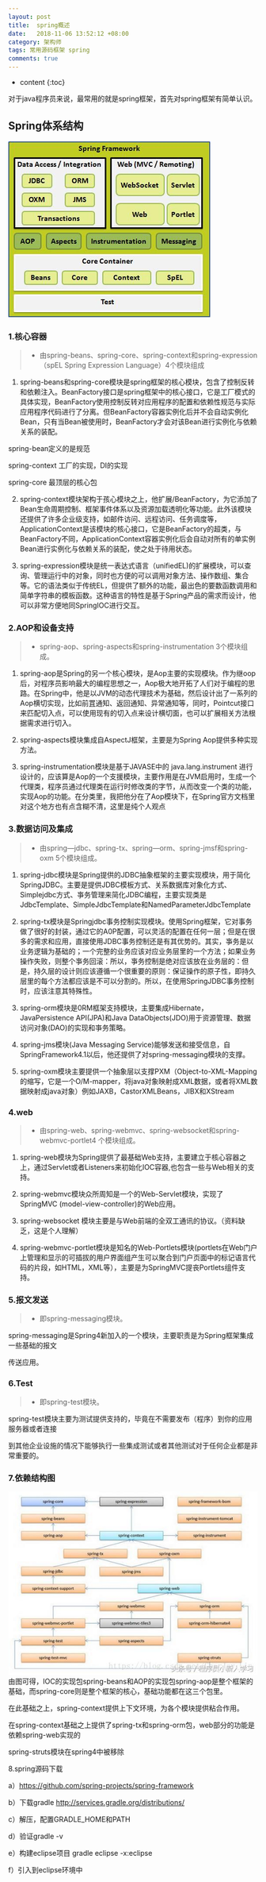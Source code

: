 ```yaml
---
layout: post
title:  spring概述
date:   2018-11-06 13:52:12 +08:00
category: 架构师
tags: 常用源码框架 spring
comments: true
---
```


* content
{:toc}

对于java程序员来说，最常用的就是spring框架，首先对spring框架有简单认识。





## Spring体系结构

![架构图](https://raw.githubusercontent.com/qiuyadongsite/qiuyadongsite.github.io/master/_posts/images/common-frame-1.jpg)


### 1.核心容器

>* 由spring-beans、spring-core、spring-context和spring-expression（spEL Spring Expression Language）4个模块组成

1. spring-beans和spring-core模块是spring框架的核心模块，包含了控制反转和依赖注入。BeanFactory接口是spring框架中的核心接口，它是工厂模式的具体实现，BeanFactory使用控制反转对应用程序的配置和依赖性规范与实际应用程序代码进行了分离。但BeanFactory容器实例化后并不会自动实例化Bean，只有当Bean被使用时，BeanFactory才会对该Bean进行实例化与依赖关系的装配。

spring-bean定义的是规范

spring-context 工厂的实现，DI的实现

spring-core 最顶层的核心包

2. spring-context模块架构于孩心模块之上，他扩展/BeanFactory，为它添加了Bean生命周期控制、框架事件体系以及资源加载透明化等功能。此外该模块还提供了许多企业级支持，如邮件访问、远程访问、任务调度等，ApplicationContext是该模块的核心接口，它是BeanFactory的超类，与BeanFactory不同，ApplicationContext容器实例化后会自动对所有的单实例Bean进行实例化与依赖关系的装配，使之处于待用状态。

3. spring-expression模块是统一表达式语言（unifiedEL)的扩展模块，可以查询、管理运行中的对象，同时也方便的可以调用对象方法、操作数组、集合等。它的语法类似于传统EL，但提供了额外的功能，最出色的要数函数调用和简单字符串的模板函数。这种语言的特性是基于Spring产品的需求而设计，他可以非常方便地同SpringIOC进行交互。

### 2.AOP和设备支持

>* spring-aop、spring-aspects和spring-instrumentation 3个模块组成。

1. spring-aop是Spring的另一个核心模块，是Aop主要的实现模块。作为继oop后，对程序员影响最大的编程思想之一，Aop极大地开拓了人们对于编程的思路。在Spring中，他是以JVM的动态代理技术为基础，然后设计出了一系列的Aop横切实现，比如前罝通知、返回通知、异常通知等，同时，Pointcut接口来匹配切入点，可以使用现有的切入点来设计横切面，也可以扩展相关方法根据需求进行切入。

2. spring-aspects模块集成自AspectJ框架，主要是为Spring Aop提供多种实现方法。

3. spring-instrumentation模块是基于JAVASE中的 java.lang.instrument 进行设计的，应该算是Aop的一个支援模块，主要作用是在JVM启用时，生成一个代理类，程序员通过代理类在运行时修改类的字节，从而改变一个类的功能，实现Aop的功能。在分类里，我把他分在了Aop模块下，在Spring官方文档里对这个地方也有点含糊不清，这里是纯个人观点

### 3.数据访问及集成

>* 由spring—jdbc、spring-tx、spring—orm、spring-jmsf和spring-oxm 5个模块组成。

1. spring-jdbc模块是Spring提供的JDBC抽象框架的主要实现模块，用于简化SpringJDBC。主要是提供JDBC模板方式、关系数据库对象化方式、Simplejdbc方式、亊务管理来简化JDBC编程，主要实现类是JdbcTemplate、SimpleJdbcTemplate和NamedParameterJdbcTemplate

2. spring-tx模块是Springjdbc事务控制实现模块。使用Spring框架，它对事务做了很好的封装，通过它的A0P配置，可以灵活的配置在任何一层；但是在很多的需求和应用，直接使用JDBC事务控制还是有其优势的。其实，亊务是以业务逻辑为基础的；一个完整的业务应该对应业务层里的一个方法；如果业务操作失败，则整个亊务回滚：所以，亊务控制是绝对应该放在业务层的：但是，持久层的设计则应该遵循一个很重要的原则：保证操作的原子性，即持久层里的每个方法都应该是不可以分割的。所以，在使用SpringJDBC事务控制时，应该注意其特殊性。

3. spring-orm模块是0RM框架支持模块，主要集成Hibernate，JavaPersistence API(JPA)和Java DataObjects(JDO)用于资源管理、数据访问对象(DAO)的实现和亊务策略。

4. spring-jms模块(Java Messaging Service)能够发送和接受信息，自SpringFramework4.1以后，他还提供了对spring-messaging模块的支撑。

5. spring-oxm模块主要提供一个抽象层以支撑PXM（Object-to-XML-Mapping的缩写，它是一个O/M-mapper，将java对象映射成XML数据，或者将XML数据映射成java对象）例如JAXB，CastorXMLBeans，JIBX和XStream

### 4.web

>* 由spring-web、spring-webmvc、spring-websocket和spring-webmvc-portlet4 个模块组成。

1. spring-web模块为Spring提供了最基础Web支持，主要建立于核心容器之上，通过Servlet或者Listeners来初始化IOC容器,也包含一些与Web相关的支持。

2. spring-webmvc模块众所周知是一个的Web-Servlet模块，实现了SpringMVC (model-view-controller)的Web应用。

3. spring-websocket 模块主要是与Web前端的全双工通讯的协议。（资料缺乏，这是个人理解）

4. spring-webmvc-portlet模块是知名的Web-Portlets模块(portlets在Web门户上管理和显示的可插拔的用户界面组产生可以聚合到门户页面中的标记语言代码的片段，如HTML，XML等），主要是为SpringMVC提丧Portlets组件支持。

### 5.报文发送

>* 即spring-messaging模块。

spring-messaging是Spring4新加入的一个模块，主要职责是为Spring框架集成一些基础的报文

传送应用。

### 6.Test

>* 即spring-test模块。

spring-test模块主要为测试提供支持的，毕竟在不需要发布（程序）到你的应用服务器或者连接

到其他企业设施的情况下能够执行一些集成测试或者其他测试对于任何企业都是非常重要的。

### 7.依赖结构图

![架构图](https://raw.githubusercontent.com/qiuyadongsite/qiuyadongsite.github.io/master/_posts/images/common-frame-2.jpg)
由图可得，IOC的实现包spring-beans和AOP的实现包spring-aop是整个框架的基础，而spring-core则是整个框架的核心，基础功能都在这三个包里。

在此基础之上，spring-context提供上下文环境，为各个模块提供粘合作用。

在spring-context基础之上提供了spring-tx和spring-orm包，web部分的功能是依赖spring-web实现的

spring-struts模块在spring4中被移除

8.spring源码下载

a）https://github.com/spring-projects/spring-framework

b）下载gradle http://services.gradle.org/distributions/

c）解压，配置GRADLE_HOME和PATH

d）验证gradle -v

e）构建eclipse项目 gradle eclipse -x:eclipse

f）引入到eclipse环境中
